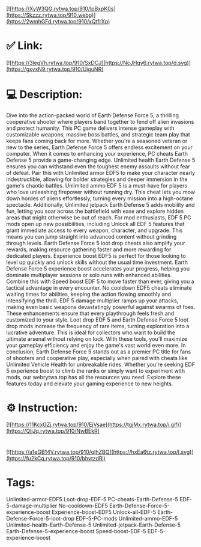 [![https://XyW3QG.rytwa.top/910/lpBxpK0s](https://Skzzz.rytwa.top/910.webp)](https://2wmhGFd.rytwa.top/910/xQtfrXp)
# ✅ Link:
[![https://3legVh.rytwa.top/910/SxDCJ](https://NcJHqy6.rytwa.top/d.svg)](https://gxvxN9.rytwa.top/910/UiguNR)
# 💻 Description:
Dive into the action-packed world of Earth Defense Force 5, a thrilling cooperative shooter where players band together to fend off alien invasions and protect humanity. This PC game delivers intense gameplay with customizable weapons, massive boss battles, and strategic team play that keeps fans coming back for more. Whether you're a seasoned veteran or new to the series, Earth Defense Force 5 offers endless excitement on your computer.
When it comes to enhancing your experience, PC cheats Earth Defense 5 provide a game-changing edge. Unlimited health Earth Defense 5 ensures you can withstand even the toughest enemy assaults without fear of defeat. Pair this with Unlimited armor EDF5 to make your character nearly indestructible, allowing for bolder strategies and deeper immersion in the game's chaotic battles.
Unlimited ammo EDF 5 is a must-have for players who love unleashing firepower without running dry. This cheat lets you mow down hordes of aliens effortlessly, turning every mission into a high-octane spectacle. Additionally, Unlimited jetpack Earth Defense 5 adds mobility and fun, letting you soar across the battlefield with ease and explore hidden areas that might otherwise be out of reach.
For mod enthusiasts, EDF 5 PC mods open up new possibilities, including Unlock all EDF 5 features that grant immediate access to every weapon, character, and upgrade. This means you can jump straight into advanced content without grinding through levels. Earth Defense Force 5 loot drop cheats also amplify your rewards, making resource gathering faster and more rewarding for dedicated players.
Experience boost EDF5 is perfect for those looking to level up quickly and unlock skills without the usual time investment. Earth Defense Force 5 experience boost accelerates your progress, helping you dominate multiplayer sessions or solo runs with enhanced abilities. Combine this with Speed boost EDF 5 to move faster than ever, giving you a tactical advantage in every encounter.
No cooldown EDF5 cheats eliminate waiting times for abilities, keeping the action flowing smoothly and intensifying the thrill. EDF 5 damage multiplier ramps up your attacks, making even basic weapons devastatingly powerful against swarms of foes. These enhancements ensure that every playthrough feels fresh and customized to your style.
Loot drop EDF 5 and Earth Defense Force 5 loot drop mods increase the frequency of rare items, turning exploration into a lucrative adventure. This is ideal for collectors who want to build the ultimate arsenal without relying on luck. With these tools, you'll maximize your gameplay efficiency and enjoy the game's vast world even more.
In conclusion, Earth Defense Force 5 stands out as a premier PC title for fans of shooters and cooperative play, especially when paired with cheats like Unlimited Vehicle Health for unbreakable rides. Whether you're seeking EDF 5 experience boost to climb the ranks or simply want to experiment with mods, our webrytwa.top has all the resources you need. Explore these features today and elevate your gaming experience to new heights.

# ⚙️ Instruction:
[![https://11KcxGZj.rytwa.top/910/EjVsae](https://tgjMx.rytwa.top/i.gif)](https://QljJq.rytwa.top/910/NwBEkR)
#
[![https://a1eGB14V.rytwa.top/910/qlhZBQ](https://hxEa6tz.rytwa.top/l.svg)](https://fu2kCq.rytwa.top/910/bhvtzdRi)
# Tags:
Unlimited-armor-EDF5 Loot-drop-EDF-5 PC-cheats-Earth-Defense-5 EDF-5-damage-multiplier No-cooldown-EDF5 Earth-Defense-Force-5-experience-boost Experience-boost-EDF5 Unlock-all-EDF-5 Earth-Defense-Force-5-loot-drop EDF-5-PC-mods Unlimited-ammo-EDF-5 Unlimited-health-Earth-Defense-5 Unlimited-jetpack-Earth-Defense-5 Earth-Defense-5-experience-boost Speed-boost-EDF-5 EDF-5-experience-boost





